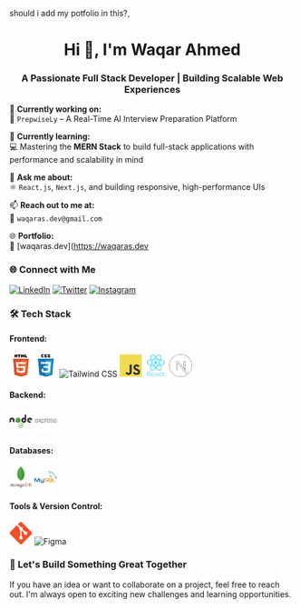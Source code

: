 should i add my potfolio in this?, <h1 align="center">Hi 👋, I'm Waqar Ahmed</h1>
<h3 align="center">A Passionate Full Stack Developer | Building Scalable Web Experiences</h3>

🔭 **Currently working on:**  
🚀 `PrepwiseLy` – A Real-Time AI Interview Preparation Platform

🌱 **Currently learning:**  
💻 Mastering the **MERN Stack** to build full-stack applications with performance and scalability in mind

💬 **Ask me about:**  
⚛️ `React.js`, `Next.js`, and building responsive, high-performance UIs

📫 **Reach out to me at:**  
📧 `waqaras.dev@gmail.com`

🌐 **Portfolio:**  
🔗 [waqaras.dev](https://waqaras.dev


### 🌐 Connect with Me
<p align="left">
  <a href="https://linkedin.com/in/waqaras" target="_blank"><img src="https://raw.githubusercontent.com/rahuldkjain/github-profile-readme-generator/master/src/images/icons/Social/linked-in-alt.svg" alt="LinkedIn" width="30"/></a>
    <a href="https://twitter.com/waqarhere147" target="_blank"><img src="https://raw.githubusercontent.com/rahuldkjain/github-profile-readme-generator/master/src/images/icons/Social/twitter.svg" alt="Twitter" width="30"/></a>
  <a href="https://instagram.com/the_waqaras" target="_blank"><img src="https://raw.githubusercontent.com/rahuldkjain/github-profile-readme-generator/master/src/images/icons/Social/instagram.svg" alt="Instagram" width="30"/></a>
</p>


### 🛠️ Tech Stack

#### Frontend:
<p>
  <img src="https://raw.githubusercontent.com/devicons/devicon/master/icons/html5/html5-original-wordmark.svg" alt="HTML5" width="40"/>
  <img src="https://raw.githubusercontent.com/devicons/devicon/master/icons/css3/css3-original-wordmark.svg" alt="CSS3" width="40"/>
  <img src="https://www.vectorlogo.zone/logos/tailwindcss/tailwindcss-icon.svg" alt="Tailwind CSS" width="40"/>
  <img src="https://raw.githubusercontent.com/devicons/devicon/master/icons/javascript/javascript-original.svg" alt="JavaScript" width="40"/>
  <img src="https://raw.githubusercontent.com/devicons/devicon/master/icons/react/react-original-wordmark.svg" alt="React.js" width="40"/>
  <img src="https://raw.githubusercontent.com/devicons/devicon/master/icons/nextjs/nextjs-line.svg" alt="Next.js" width="40"/>
</p>

#### Backend:
<p>
  <img src="https://raw.githubusercontent.com/devicons/devicon/master/icons/nodejs/nodejs-original-wordmark.svg" alt="Node.js" width="40"/>
  <img src="https://raw.githubusercontent.com/devicons/devicon/master/icons/express/express-original-wordmark.svg" alt="Express.js" width="40"/>
</p>

#### Databases:
<p>
  <img src="https://raw.githubusercontent.com/devicons/devicon/master/icons/mongodb/mongodb-original-wordmark.svg" alt="MongoDB" width="40"/>
  <img src="https://raw.githubusercontent.com/devicons/devicon/master/icons/mysql/mysql-original-wordmark.svg" alt="MySQL" width="40"/>
</p>

#### Tools & Version Control:
<p>
  <img src="https://raw.githubusercontent.com/devicons/devicon/master/icons/git/git-original.svg" alt="Git" width="40"/>
  <img src="https://www.vectorlogo.zone/logos/figma/figma-icon.svg" alt="Figma" width="40"/>
</p>

### 🚀 Let's Build Something Great Together
If you have an idea or want to collaborate on a project, feel free to reach out. I'm always open to exciting new challenges and learning opportunities.
